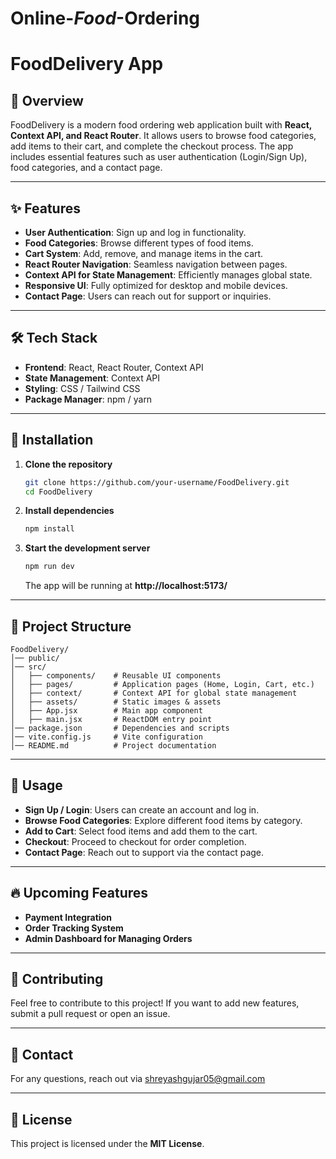 # Online-_Food_-Ordering
# FoodDelivery App

## 🚀 Overview
FoodDelivery is a modern food ordering web application built with **React, Context API, and React Router**. It allows users to browse food categories, add items to their cart, and complete the checkout process. The app includes essential features such as user authentication (Login/Sign Up), food categories, and a contact page.

---

## ✨ Features

- **User Authentication**: Sign up and log in functionality.
- **Food Categories**: Browse different types of food items.
- **Cart System**: Add, remove, and manage items in the cart.
- **React Router Navigation**: Seamless navigation between pages.
- **Context API for State Management**: Efficiently manages global state.
- **Responsive UI**: Fully optimized for desktop and mobile devices.
- **Contact Page**: Users can reach out for support or inquiries.

---

## 🛠️ Tech Stack
- **Frontend**: React, React Router, Context API
- **State Management**: Context API
- **Styling**: CSS / Tailwind CSS
- **Package Manager**: npm / yarn

---

## 📌 Installation

1. **Clone the repository**
   ```sh
   git clone https://github.com/your-username/FoodDelivery.git
   cd FoodDelivery
   ```

2. **Install dependencies**
   ```sh
   npm install
   ```

3. **Start the development server**
   ```sh
   npm run dev
   ```
   The app will be running at **http://localhost:5173/**

---

## 📂 Project Structure
```
FoodDelivery/
│── public/
│── src/
│   ├── components/    # Reusable UI components
│   ├── pages/         # Application pages (Home, Login, Cart, etc.)
│   ├── context/       # Context API for global state management
│   ├── assets/        # Static images & assets
│   ├── App.jsx        # Main app component
│   ├── main.jsx       # ReactDOM entry point
│── package.json       # Dependencies and scripts
│── vite.config.js     # Vite configuration
│── README.md          # Project documentation
```

---

## 🚀 Usage

- **Sign Up / Login**: Users can create an account and log in.
- **Browse Food Categories**: Explore different food items by category.
- **Add to Cart**: Select food items and add them to the cart.
- **Checkout**: Proceed to checkout for order completion.
- **Contact Page**: Reach out to support via the contact page.

---

## 🔥 Upcoming Features
- **Payment Integration**
- **Order Tracking System**
- **Admin Dashboard for Managing Orders**

---

## 🤝 Contributing
Feel free to contribute to this project! If you want to add new features, submit a pull request or open an issue.

---

## 📧 Contact
For any questions, reach out via [shreyashgujar05@gmail.com](mailto:your-email@example.com)

---

## 📜 License
This project is licensed under the **MIT License**.
